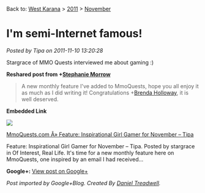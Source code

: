 Back to: [West Karana](/posts/westkarana.md) > [2011](/posts/2011/westkarana.md) > [November](./westkarana.md)
# I'm semi-Internet famous!

*Posted by Tipa on 2011-11-10 13:20:28*

Stargrace of MMO Quests interviewed me about gaming :)  
  
**Reshared post from +[Stephanie Morrow](https://plus.google.com/101848509345653775667)**  

> A new monthly feature I've added to MmoQuests, hope you all enjoy it as much as I did writing it! Congratulations +[Brenda Holloway](https://plus.google.com/108460561201888322767), it is well deserved.


 **Embedded Link**


 
 ![](http://images0-focus-opensocial.googleusercontent.com/gadgets/proxy?container=focus&gadget=a&resize_h=100&url=http%3A%2F%2Fmmoquests.com%2Fwp-content%2Fuploads%2F2011%2F11%2Fgoogleplus-westkarana-logo.jpg)
 
 [MmoQuests.com Â» Feature: Inspirational Girl Gamer for November – Tipa](http://mmoquests.com/2011/11/10/feature-inspirational-girl-gamer-for-november-tipa/)  

 Feature: Inspirational Girl Gamer for November – Tipa. Posted by stargrace in Of Interest, Real Life. It's time for a new monthly feature here on MmoQuests, one inspired by an email I had received...  

 

**Google+:** [View post on Google+](https://plus.google.com/117882733048699436235/posts/MHxnssqSAbB)

  
  
*Post imported by Google+Blog. Created By [Daniel Treadwell](http://minimali.se/).*
